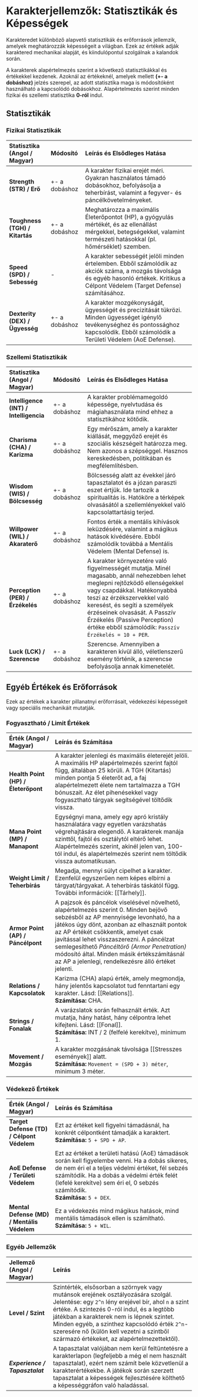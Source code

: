 # Karakterjellemzők: Statisztikák és Képességek

Karakteredet különböző alapvető statisztikák és erőforrások jellemzik, amelyek meghatározzák képességeit a világban. Ezek az értékek adják karaktered mechanikai alapját, és kiindulópontul szolgálnak a kalandok során.

A karakterek alapértelmezés szerint a következő statisztikákkal és értékekkel kezdenek. Azoknál az értékeknél, amelyek mellett **(+- a dobáshoz)** jelzés szerepel, az adott statisztika maga is módosítóként használható a kapcsolódó dobásokhoz. Alapértelmezés szerint minden fizikai és szellemi statisztika **0-ról** indul.

## Statisztikák

### Fizikai Statisztikák

| Statisztika (Angol / Magyar)   | Módosító      | Leírás és Elsődleges Hatása                                                                                                                                                              |
| :----------------------------- | :------------ | :--------------------------------------------------------------------------------------------------------------------------------------------------------------------------------------- |
| **Strength (STR) / Erő**       | +- a dobáshoz | A karakter fizikai erejét méri. Gyakran használatos támadó dobásokhoz, befolyásolja a teherbírást, valamint a fegyver- és páncélkövetelményeket.                                         |
| **Toughness (TGH) / Kitartás** | +- a dobáshoz | Meghatározza a maximális Életerőpontot (HP), a gyógyulás mértékét, és az ellenállást mérgekkel, betegségekkel, valamint természeti hatásokkal (pl. hőmérséklet) szemben.                 |
| **Speed (SPD) / Sebesség**     | -             | A karakter sebességét jelöli minden értelemben. Ebből számolódik az akciók száma, a mozgás távolsága és egyéb hasonló értékek. Kritikus a Célpont Védelem (Target Defense) számításához. |
| **Dexterity (DEX) / Ügyesség** | +- a dobáshoz | A karakter mozgékonyságát, ügyességét és precizitását tükrözi. Minden ügyességet igénylő tevékenységhez és pontossághoz kapcsolódik. Ebből számolódik a Területi Védelem (AoE Defense).  |

### Szellemi Statisztikák

| Statisztika (Angol / Magyar)           | Módosító      | Leírás és Elsődleges Hatása                                                                                                                                                                                                                                                                                                                       |
| :------------------------------------- | :------------ | :------------------------------------------------------------------------------------------------------------------------------------------------------------------------------------------------------------------------------------------------------------------------------------------------------------------------------------------------ |
| **Intelligence (INT) / Intelligencia** | +- a dobáshoz | A karakter problémamegoldó képessége, nyelvtudása és mágiahasználata mind ehhez a statisztikához kötődik.                                                                                                                                                                                                                                         |
| **Charisma (CHA) / Karizma**           | +- a dobáshoz | Egy mérőszám, amely a karakter kiállását, meggyőző erejét és szociális készségeit határozza meg. Nem azonos a szépséggel. Hasznos kereskedésben, politikában és megfélemlítésben.                                                                                                                                                                 |
| **Wisdom (WIS) / Bölcsesség**          | +- a dobáshoz | Bölcsesség alatt az évekkel járó tapasztalatot és a józan paraszti eszet értjük. Ide tartozik a spiritualitás is. Hatóköre a térképek olvasásától a szellemlényekkel való kapcsolattartásig terjed.                                                                                                                                               |
| **Willpower (WIL) / Akaraterő**        | +- a dobáshoz | Fontos érték a mentális kihívások leküzdésére, valamint a mágikus hatások kivédésére. Ebből számolódik továbbá a Mentális Védelem (Mental Defense) is.                                                                                                                                                                                            |
| **Perception (PER) / Érzékelés**       | +- a dobáshoz | A karakter környezetére való figyelmességét mutatja. Minél magasabb, annál nehezebben lehet meglepni rejtőzködő ellenségekkel vagy csapdákkal. Hatékonyabbá teszi az érzékszervekkel való keresést, és segíti a személyek érzéseinek olvasását. A Passzív Érzékelés (Passive Perception) értéke ebből számolódik: `Passzív Érzékelés = 10 + PER`. |
| **Luck (LCK) / Szerencse**             | +- a dobáshoz | Szerencse. Amennyiben a karakteren kívül álló, véletlenszerű esemény történik, a szerencse befolyásolja annak kimenetelét.                                                                                                                                                                                                                        |

## Egyéb Értékek és Erőforrások

Ezek az értékek a karakter pillanatnyi erőforrásait, védekezési képességeit vagy speciális mechanikáit mutatják.

### Fogyasztható / Limit Értékek

| Érték (Angol / Magyar)              | Leírás és Számítása                                                                                                                                                                                                                                                                                                                                                                                                     |
| :---------------------------------- | :---------------------------------------------------------------------------------------------------------------------------------------------------------------------------------------------------------------------------------------------------------------------------------------------------------------------------------------------------------------------------------------------------------------------- |
| **Health Point (HP) / Életerőpont** | A karakter jelenlegi és maximális életerejét jelöli. A maximális HP alapértelmezés szerint fajtól függ, általában 25 körüli. A TGH (Kitartás) minden pontja 5 életerőt ad, a faj alapértelmezett élete nem tartalmazza a TGH bónuszait. Az élet pihenésekkel vagy fogyasztható tárgyak segítségével töltődik vissza.                                                                                                    |
| **Mana Point (MP) / Manapont**      | Egységnyi mana, amely egy apró kristály használatára vagy egyetlen varázshatás végrehajtására elegendő. A karakterek manája szinttől, fajtól és osztálytól eltérő lehet. Alapértelmezés szerint, akinél jelen van, 100-tól indul, és alapértelmezés szerint nem töltődik vissza automatikusan.                                                                                                                          |
| **Weight Limit / Teherbírás**       | Megadja, mennyi súlyt cipelhet a karakter. Ezenfelül egyszerűen nem képes elbírni a tárgyat/tárgyakat. A teherbírás táskától függ. További információk: [[Tárhely]].                                                                                                                                                                                                                                                    |
| **Armor Point (AP) / Páncélpont**   | A pajzsok és páncélok viselésével növelhető, alapértelmezés szerint 0. Minden bejövő sebzésből az AP mennyisége levonható, ha a játékos úgy dönt, azonban az elhasznált pontok az AP értékét csökkentik, amelyet csak javítással lehet visszaszerezni. A páncélzat semlegesíthető *Páncéltörő (Armor Penetration)* módosító által. Minden másik értékszámításnál az AP a jelenlegi, rendelkezésre álló értéket jelenti. |
| **Relations / Kapcsolatok**         | Karizma (CHA) alapú érték, amely megmondja, hány jelentős kapcsolatot tud fenntartani egy karakter. Lásd: [[Relations]].<br>**Számítása:** CHA.                                                                                                                                                                                                                                                                         |
| **Strings / Fonalak**               | A varázslatok során felhasznált érték. Azt mutatja, hány hatást, hány célpontra lehet kifejteni. Lásd: [[Fonal]].<br>**Számítása:** INT / 2 (felfelé kerekítve), minimum 1.                                                                                                                                                                                                                                             |
| **Movement / Mozgás**               | A karakter mozgásának távolsága [[Stresszes események]] alatt.<br>**Számítása:** `Movement = (SPD + 3) méter`, minimum 3 méter.                                                                                                                                                                                                                                                                                         |

### Védekező Értékek

| Érték (Angol / Magyar)                     | Leírás és Számítása                                                                                                                                                                                                                                                                |
| :----------------------------------------- | :--------------------------------------------------------------------------------------------------------------------------------------------------------------------------------------------------------------------------------------------------------------------------------- |
| **Target Defense (TD) / Célpont Védelem**  | Ezt az értéket kell figyelni támadásnál, ha konkrét célpontként támadják a karaktert.<br>**Számítása:** `5 + SPD + AP`.                                                                                                                                                            |
| **AoE Defense / Területi Védelem**         | Ezt az értéket a területi hatású (AoE) támadások során kell figyelembe venni. Ha a dobás sikeres, de nem éri el a teljes védelmi értéket, fél sebzés számítódik. Ha a dobás a védelmi érték felét (lefelé kerekítve) sem éri el, 0 sebzés számítódik.<br>**Számítása:** `5 + DEX`. |
| **Mental Defense (MD) / Mentális Védelem** | Ez a védekezés mind mágikus hatások, mind mentális támadások ellen is számítható.<br>**Számítása:** `5 + WIL`.                                                                                                                                                                     |

### Egyéb Jellemzők

| Jellemző (Angol / Magyar)      | Leírás                                                                                                                                                                                                                                                                                                                                                                         |
| :----------------------------- | :----------------------------------------------------------------------------------------------------------------------------------------------------------------------------------------------------------------------------------------------------------------------------------------------------------------------------------------------------------------------------- |
| **Level / Szint**              | Szintérték, elsősorban a szörnyek vagy mutánsok erejének osztályozására szolgál. Jelentése: egy `2^n` lény erejével bír, ahol `n` a szint értéke. A szintezés 0-ról indul, és a legtöbb játékban a karakterek nem is lépnek szintet. Minden egyéb, a szinthez kapcsolódó érték `2^n`-szeresére nő (külön kell vezetni a szintből származó értékeket, az alapértelmezettektől). |
| ***Experience / Tapasztalat*** | A tapasztalat valójában nem kerül feltüntetésre a karakterlapon (legfeljebb a még el nem használt tapasztalat), ezért nem számít bele közvetlenül a karakterértékekbe. A játékok során szerzett tapasztalat a képességek fejlesztésére költhető a képességgráfon való haladással.                                                                                              |

